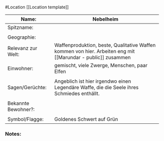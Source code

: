 #Location [[Location template]]

| Name:               | Nebelheim                                                                                                    |
| ------------------- | ------------------------------------------------------------------------------------------------------------ |
| Spitzname:          |                                                                                                              |
|                     |                                                                                                              |
| Geographie:         |                                                                                                              |
| Relevanz zur Welt:  | Waffenproduktion, beste, Qualitative Waffen kommen von hier. Arbeiten eng mit [[Marundar - public]] zusammen |
| Einwohner:          | gemischt, viele Zwerge, Menschen,  paar Elfen                                                                |
|                     |                                                                                                              |
| Sagen/Gerüchte:     | Angeblich ist hier irgendwo einen Legendäre Waffe, die die Seele ihres Schmiedes enthällt.                   |
|                     |                                                                                                              |
| Bekannte Bewohner?: |                                                                                                              |
|                     |                                                                                                              |
| Symbol/Flagge:      | Goldenes Schwert auf Grün                                                                                    |
### Notes:


